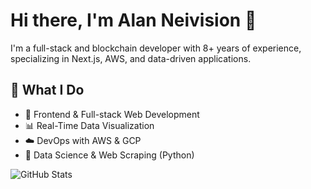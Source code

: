 # Hi there, I'm Alan Neivision 👋

I'm a full-stack and blockchain developer with 8+ years of experience, specializing in Next.js, AWS, and data-driven applications.

## 💼 What I Do
- 🚀 Frontend & Full-stack Web Development
- 📊 Real-Time Data Visualization
- ☁️ DevOps with AWS & GCP
- 🧠 Data Science & Web Scraping (Python)

![GitHub Stats](https://github-readme-stats.vercel.app/api?username=AlanNeivision&show_icons=true&theme=dark)
